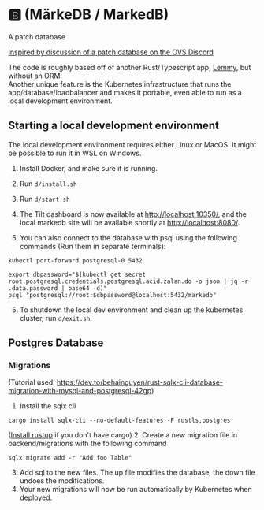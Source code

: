 # 🅱️ (MärkeDB / MarkedB)

A patch database

[Inspired by discussion of a patch database on the OVS Discord](https://discord.com/channels/950003255952433202/1030562619112816731/1180188833745219707)

The code is roughly based off of another Rust/Typescript app, [Lemmy](https://github.com/LemmyNet/lemmy),
but without an ORM.  
Another unique feature is the Kubernetes infrastructure that runs the app/database/loadbalancer and makes it portable,
even able to run as a local development environment.

## Starting a local development environment
The local development environment requires either Linux or MacOS. It might be possible to run it in WSL on Windows.
1. Install Docker, and make sure it is running.
2. Run `d/install.sh`
3. Run `d/start.sh`
4. The Tilt dashboard is now available at [http://localhost:10350/](http://localhost:10350/),
and the local markedb site will be available shortly at [http://localhost:8080/](http://localhost:8080/).   

5. You can also connect to the database with psql using the following commands (Run them in separate terminals):
```commandline
kubectl port-forward postgresql-0 5432
```
```commandline
export dbpassword="$(kubectl get secret root.postgresql.credentials.postgresql.acid.zalan.do -o json | jq -r .data.password | base64 -d)"
psql "postgresql://root:$dbpassword@localhost:5432/markedb"
```
5. To shutdown the local dev environment and clean up the kubernetes cluster, run `d/exit.sh`.

## Postgres Database

### Migrations
(Tutorial used: https://dev.to/behainguyen/rust-sqlx-cli-database-migration-with-mysql-and-postgresql-42gp)
1. Install the sqlx cli
```commandline
cargo install sqlx-cli --no-default-features -F rustls,postgres
```    
([Install rustup](https://doc.rust-lang.org/cargo/getting-started/installation.html) if you don't have cargo)
2. Create a new migration file in backend/migrations with the following command
```commandline
sqlx migrate add -r "Add foo Table"
```
3. Add sql to the new files. The up file modifies the database, the down file undoes the modifications.
4. Your new migrations will now be run automatically by Kubernetes when deployed.
